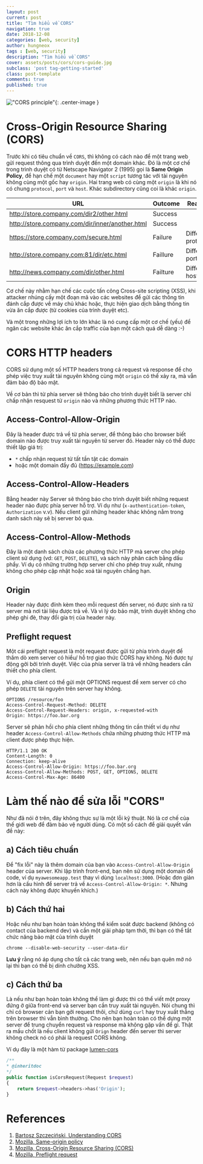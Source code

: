 ```yaml
---
layout: post
current: post
title: "Tìm hiểu về CORS"
navigation: true
date: 2018-12-08
categories: [web, security]
author: hungneox
tags : [web, security]
description: "Tìm hiểu về CORS"
cover: assets/posts/cors/cors-guide.jpg
subclass: 'post tag-getting-started'
class: post-template
comments: true
published: true
---
```


!["CORS principle"](https://mdn.mozillademos.org/files/14295/CORS_principle.png "CORS princile"){: .center-image }

# Cross-Origin Resource Sharing (CORS)

Trước khi có tiêu chuẩn về `CORS`, thì không có cách nào để một trang web gửi request thông qua trình duyệt đến một domain khác. Đó là một cơ chế trong trình duyệt có từ Netscape Navigator 2 (1995) gọi là **Same Origin Policy**, để hạn chế một `document` hay một `script` tương tác với tài nguyên không cùng một gốc hay `origin`. Hai trang web có cùng một `origin` là khi nó có chung `protocol`, `port` và `host`. Khác subdirectory cũng coi là khác `origin`.

| URL                                             | Outcome  | Reason             |
|-------------------------------------------------|----------|--------------------|
| http://store.company.com/dir2/other.html        | Success  |                    |
| http://store.company.com/dir/inner/another.html | Success  |                    |
| https://store.company.com/secure.html           | Failure  | Different protocol |
| http://store.company.com:81/dir/etc.html        | Faillure | Different port     |
| http://news.company.com/dir/other.html          | Failture | Different host     |

Cơ chế này nhằm hạn chế các cuộc tấn công Cross-site scripting (XSS), khi attacker nhúng cấy một đoạn mã vào các websites để gửi các thông tin đánh cắp được về máy chủ khác hoặc, thực hiện giao dịch bằng thông tin vừa ăn cắp được (từ cookies của trình duyệt etc).

Và một trong những lợi ích to lớn khác là nó cung cấp một cơ chế (yếu) để ngăn các website khác ăn cắp traffic của bạn một cách quá dễ dàng :-)

# CORS HTTP headers
CORS sử dụng một số HTTP headers trong cả request và response để cho phép việc truy xuất tài nguyên không cùng một `origin` có thể xảy ra, mà vẫn đảm bảo độ bảo mật.

Về cơ bản thì từ phía server sẽ thông báo cho trình duyệt biết là server chỉ chấp nhận resquest từ `origin` nào và những phương thức HTTP nào. 

## Access-Control-Allow-Origin

Đây là header được trả về từ phía server, để thông báo cho browser biết domain nào được truy xuất tài nguyên từ server đó. Header này có thể được thiết lập giá trị:
- `*` chấp nhận request từ tất tần tật các domain
- hoặc một domain đầy đủ (https://example.com)

## Access-Control-Allow-Headers
Bằng header này Server sẽ thông báo cho trình duyệt biết những request header nào được phía server hỗ trợ. Ví dụ như (`x-authentication-token`, `Authorization` v.v). Nếu client gửi những header khác không nằm trong danh sách này sẽ bị server bỏ qua.

## Access-Control-Allow-Methods

Đây là một danh sách chứa các phương thức HTTP mà server cho phép client sử dụng (vd: `GET`, `POST`, `DELETE`), và sách này phân cách bằng dấu phẩy. Ví dụ có những trường hợp server chỉ cho phép truy xuất, nhưng không cho phép cập nhật hoặc xoá tài nguyên chẳng hạn.

## Origin

Header này được đính kèm theo mỗi request đến server, nó được sinh ra từ server mà nơi tài liệu được trả về. Và vì lý do bảo mật, trình duyệt không cho phép ghi đè, thay đổi gía trị của header này.

## Preflight request

Một cái preflight request là một request được gửi từ phía trình duyệt để thăm dò xem server có hiểu/ hỗ trợ giao thức CORS hay không. Nó được tự động gởi bởi trình duyệt. Việc của phía server là trả về những headers cần thiết cho phía client.

Ví dụ, phía client có thể gửi một OPTIONS request để xem server có cho phép `DELETE` tài nguyên trên server hay không.

```
OPTIONS /resource/foo 
Access-Control-Request-Method: DELETE 
Access-Control-Request-Headers: origin, x-requested-with
Origin: https://foo.bar.org
```

Server sẽ phản hồi cho phía client những thông tin cần thiết ví dụ như header `Access-Control-Allow-Methods` chứa những phương thức HTTP mà client được phép thực hiện.

```
HTTP/1.1 200 OK
Content-Length: 0
Connection: keep-alive
Access-Control-Allow-Origin: https://foo.bar.org
Access-Control-Allow-Methods: POST, GET, OPTIONS, DELETE
Access-Control-Max-Age: 86400
```

# Làm thế nào để sửa lỗi "CORS"

Như đã nói ở trên, đây không thực sự là một lỗi kỹ thuật. Nó là cơ chế của thế giới web để đảm bảo vệ người dùng. Có một số cách để giải quyết vấn đề này:

## a) Cách tiêu chuẩn 
Để "fix lỗi" này là thêm domain của bạn vào `Access-Control-Allow-Origin` header của server. Khi lập trình front-end, bạn nên sử dụng một domain để code, ví dụ `myawesomeapp.test` thay vì dùng `localhost:3000`. (Hoặc đơn giản hơn là cấu hình để server trả về `Access-Control-Allow-Origin: *`. Nhưng cách này không được khuyến khích.)

## b) Cách thứ hai 
Hoặc nếu như bạn hoàn toàn không thể kiểm soát được backend (không có contact của backend dev) và cần một giải pháp tạm thời, thì bạn có thể tắt chức năng bảo mật của trình duyệt

```
chrome --disable-web-security --user-data-dir
```

**Lưu ý** rằng nó áp dụng cho tất cả các trang web, nên nếu bạn quên mở nó lại thì bạn có thể bị dính chưởng XSS.

## c) Cách thứ ba
Là nếu như bạn hoàn toàn không thể làm gì được thì có thể viết một proxy đứng ở giữa front-end và server bạn cần truy xuất tài nguyên. Nói chung thì chỉ có browser cản bạn gởi request thôi, chứ dùng `curl` hay truy xuất thẳng trên browser thì vẫn bình thường. Cho nên bạn hoàn toàn có thể dựng một server để trung chuyển request và response mà không gặp vấn để gì. Thật ra mấu chốt là nếu client không gửi `Orign` header đến server thì server không check nó có phải là request CORS không.

Ví dụ đây là một hàm từ package [lumen-cors](https://github.com/digiaonline/lumen-cors)

```php
/**
* @inheritdoc
*/
public function isCorsRequest(Request $request)
{
    return $request->headers->has('Origin');
}
```

# References
1. [Bartosz Szczeciński, Understanding CORS](https://medium.com/@baphemot/understanding-cors-18ad6b478e2b)
2. [Mozilla, Same-origin policy](https://developer.mozilla.org/en-US/docs/Web/Security/Same-origin_policy)
3. [Mozilla, Cross-Origin Resource Sharing (CORS)](https://developer.mozilla.org/en-US/docs/Web/HTTP/CORS)
4. [Mozilla, Preflight request](https://developer.mozilla.org/en-US/docs/Glossary/Preflight_request)